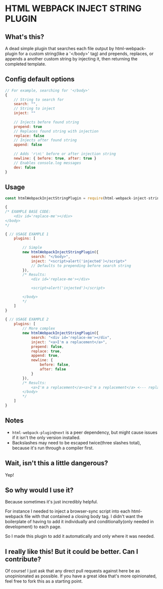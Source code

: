 # HTML WEBPACK INJECT STRING PLUGIN
## What's this?
A dead simple plugin that searches each file output by html-webpack-plugin for a custom string(like a '\</body\>' tag) and prepends, replaces, or appends a another custom string by injecting it, then returning the completed template.

## Config default options 
```javascript
// For example, searching for '</body>'
{
    // String to search for
    search: "",
    // String to inject
    inject: ""
    
    // Injects before found string
    prepend: true
    // Replaces found string with injection
    replace: false
    // Injects after found string
    append: false
    
    // Adds 'r\n\' before or after injection string
    newline: { before: true, after: true }
    // Enables console.log messages
    dev: false
}
```

## Usage 
```javascript
const htmlWebpackInjectStringPlugin = require(html-webpack-inject-string-plugin);

{
/* EXAMPLE BASE CODE:
    <div id='replace-me'></div>
</body>
*/

{ // USAGE EXAMPLE 1
    plugins: [
        
        // Simple
        new htmlWebpackInjectStringPlugin({
            search: "</body>",
            inject: "<script>alert('injected')</script>"
            // Defaults to prepending before search string
        }),
        /* Results:
            <div id='replace-me'></div>

            <script>alert('injected')</script>

        </body>
        */
    ]
}
 
{ // USAGE EXAMPLE 2
    plugins: [
        // More complex
        new htmlWebpackInjectStringPlugin({
            search: "<div id='replace-me'></div",
            inject: "<a>I'm a replacement</a>",
            prepend: false,
            replace: true,
            append: true,
            newline: {
                before: false,
                after: false
            }
        }),
        /* Results:
            <a>I'm a replacement</a><a>I'm a replacement</a> <--- replaced and appended, so two injected
        </body>
        */
    ]
}
```

## Notes
* `html-webpack-plugin@next` is a peer dependency, but might cause issues if it isn't the only version installed.
* Backslashes may need to be escaped twice(three slashes total), because it's run through a compiler first. 

## Wait, isn't this a little dangerous?
Yep! 

## So why would I use it?
Because sometimes it's just incredibly helpful. 

For instance I needed to inject a browser-sync script into each html-webpack file with that contained a closing body tag.
I didn't want the boilerplate of having to add it individually and conditionally(only needed in development) to each page.

So I made this plugin to add it automatically and only where it was needed. 

## I really like this! But it could be better. Can I contribute?
Of course! I just ask that any direct pull requests against here be as unopinionated as possible.
If you have a great idea that's more opinionated, feel free to fork this as a starting point.
